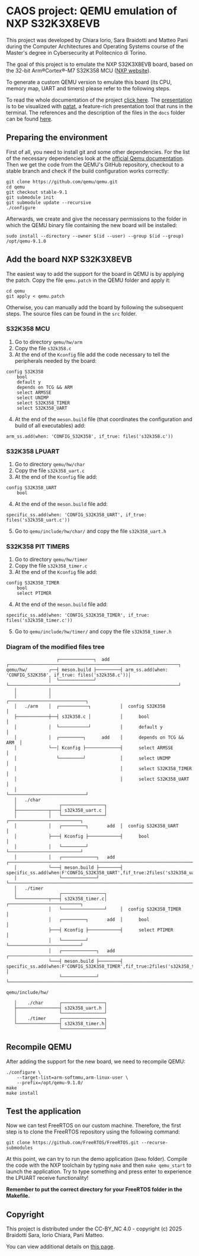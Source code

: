 # CAOS project: QEMU emulation of NXP S32K3X8EVB
This project was developed by Chiara Iorio, Sara Braidotti and Matteo Pani during the Computer Architectures and Operating Systems course of the Master's degree in Cybersecurity at Politecnico di Torino.

The goal of this project is to emulate the NXP S32K3X8EVB board, based on the 32-bit Arm®Cortex®-M7 S32K358 MCU ([NXP website](https://www.nxp.com/design/design-center/development-boards-and-designs/S32K3X8EVB-Q289)).

To generate a custom QEMU version to emulate this board (its CPU, memory map, UART and timers) please refer to the following steps.

To read the whole documentation of the project [click here](documentation.md). The [presentation](presentation.md) is to be visualized with [patat](https://github.com/jaspervdj/patat/blob/main/README.md), a feature-rich presentation tool that runs in the terminal. The references and the description of the files in the `docs` folder can be found [here](references.md).

## Preparing the environment
First of all, you need to install git and some other dependencies. For the list of the necessary dependencies look at the [official Qemu documentation](https://wiki.qemu.org/Hosts/Linux). Then we get the code from the QEMU's GitHub repository, checkout to a stable branch and check if the build configuration works correctly:

```shell
git clone https://github.com/qemu/qemu.git
cd qemu
git checkout stable-9.1
git submodule init
git submodule update --recursive
./configure
```
Afterwards, we create and give the necessary permissions to the folder in which the QEMU binary file containing the new board will be installed:

```shell
sudo install --directory --owner $(id --user) --group $(id --group) /opt/qemu-9.1.0
```

## Add the board NXP S32K3X8EVB
The easiest way to add the support for the board in QEMU is by applying the patch. Copy the file `qemu.patch` in the QEMU folder and apply it:

```shell
cd qemu
git apply < qemu.patch
```

Otherwise, you can manually add the board by following the subsequent steps. The source files can be found in the `src` folder.

### S32K358 MCU
1. Go to directory `qemu/hw/arm`
2. Copy the file `s32k358.c`
3. At the end of the `Kconfig` file add the code necessary to tell the peripherals needed by the board:
```
config S32K358
    bool
    default y
    depends on TCG && ARM
    select ARMSSE
    select UNIMP
    select S32K358_TIMER
    select S32K358_UART
```
4. At the end of the `meson.build` file (that coordinates the configuration and build of all executables) add:
```
arm_ss.add(when: 'CONFIG_S32K358', if_true: files('s32k358.c'))
```

### S32K358 LPUART
1. Go to directory `qemu/hw/char`
2. Copy the file `s32k358_uart.c`
3. At the end of the `Kconfig` file add:
```
config S32K358_UART
    bool
```
4. At the end of the `meson.build` file add:
```
specific_ss.add(when: 'CONFIG_S32K358_UART', if_true: files('s32k358_uart.c'))
```
5. Go to `qemu/include/hw/char/` and copy the file `s32k358_uart.h`

### S32K358 PIT TIMERS
1. Go to directory `qemu/hw/timer`
2. Copy the file `s32k358_timer.c`
3. At the end of the `Kconfig` file add:
```
config S32K358_TIMER
    bool
    select PTIMER
```
4. At the end of the `meson.build` file add:
```
specific_ss.add(when: 'CONFIG_S32K358_TIMER', if_true: files('s32k358_timer.c'))
```
5. Go to `qemu/include/hw/timer/` and copy the file `s32k358_timer.h`

### Diagram of the modified files tree

```
                   ┌─────────────┐  add    ┌────────────────────────────────────────────────────────────────┐
qemu/hw/        ┌──┤ meson.build ├─────────┤ arm_ss.add(when: 'CONFIG_S32K358', if_true: files('s32k358.c'))│
                │  └─────────────┘         └────────────────────────────────────────────────────────────────┘
   │            │
   │            │                          ┌─────────────────────────────┐
   │   ./arm    │  ┌───────────┐           │  config S32K358             │
   ├────────────┼──┤ s32k358.c │           │      bool                   │
   │            │  └───────────┘           │      default y              │
   │            │  ┌─────────┐      add    │      depends on TCG && ARM  │
   │            └──│ Kconfig ├─────────────┤      select ARMSSE          │
   │               └─────────┘             │      select UNIMP           │
   │                                       │      select S32K358_TIMER   │
   │                                       │      select S32K358_UART    │
   │                                       └─────────────────────────────┘
   │   ./char
   │                ┌────────────────┐
   ├────────────┬───┤ s32k358_uart.c │
   │            │   └────────────────┘     ┌───────────────────────────┐
   │            │   ┌─────────┐       add  │  config S32K358_UART      │
   │            ├───┤ Kconfig ├────────────┤      bool                 │
   │            │   └─────────┘            └───────────────────────────┘
   │            │   ┌─────────────┐   add  ┌───────────────────────────────────────────────────────────────────────────────┐
   │            └───┤ meson.build ├────────┤ specific_ss.add(when:F'CONFIG_S32K358_UART',fif_true:2files('s32k358_uart.c'))│
   │                └─────────────┘        └───────────────────────────────────────────────────────────────────────────────┘
   │   ./timer
   │                ┌────────────────┐
   └────────────┬───┤ s32k358_timer.c│     ┌───────────────────────────┐
                │   └────────────────┘     │  config S32K358_TIMER     │
                │   ┌─────────┐       add  │      bool                 │
                ├───┤ Kconfig ├────────────┤      select PTIMER        │
                │   └─────────┘            └───────────────────────────┘
                │   ┌─────────────┐   add  ┌─────────────────────────────────────────────────────────────────────────────────┐
                └───┤ meson.build ├────────┤ specific_ss.add(when:F'CONFIG_S32K358_TIMER',fif_true:2files('s32k358_timer.c)) │
                    └─────────────┘        └─────────────────────────────────────────────────────────────────────────────────┘

qemu/include/hw/

   │    ./char      ┌────────────────┐
   ├────────────────┤ s32k358_uart.h │
   │                └────────────────┘
   │    ./timer     ┌────────────────┐
   └────────────────┤ s32k358_timer.h│
                    └────────────────┘
```


## Recompile QEMU
After adding the support for the new board, we need to recompile QEMU:
```shell
./configure \
    --target-list=arm-softmmu,arm-linux-user \
    --prefix=/opt/qemu-9.1.0/
make
make install
```

## Test the application
Now we can test FreeRTOS on our custom machine. Therefore, the first step is to clone the FreeRTOS repository using the following command:
```shell
git clone https://github.com/FreeRTOS/FreeRTOS.git --recurse-submodules
```
At this point, we can try to run the demo application (`Demo` folder). Compile the code with the NXP toolchain by typing `make` and then `make qemu_start` to launch the application. Try to type something and press enter to experience the LPUART receive functionality!

**Remember to put the correct directory for your FreeRTOS folder in the Makefile.**

## Copyright
This project is distributed under the CC-BY_NC 4.0 - copyright (c) 2025 Braidotti Sara, Iorio Chiara, Pani Matteo.

You can view additional details on [this page](https://creativecommons.org/licenses/by-nc/4.0/).